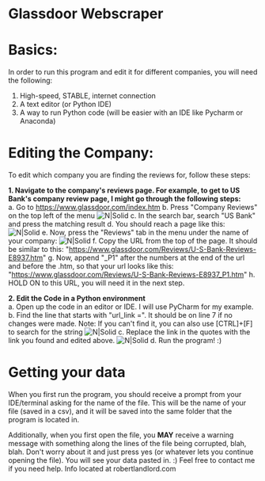 # Glassdoor Webscraper


# Basics:

In order to run this program and edit it for different companies, you will need the following:
1. High-speed, STABLE, internet connection
2. A text editor (or Python IDE)
3. A way to run Python code (will be easier with an IDE like Pycharm or Anaconda)

# Editing the Company:
To edit which company you are finding the reviews for, follow these steps:

**1. Navigate to the company's reviews page. For example, to get to US Bank's company review page, I might go through the following steps:**  
    a. Go to https://www.glassdoor.com/index.htm
    b. Press "Company Reviews" on the top left of the menu
        ![N|Solid](https://i.imgur.com/PKPQIsT.png "company-review")
    c. In the search bar, search "US Bank" and press the matching result
    d. You should reach a page like this: 
        ![N|Solid](https://i.imgur.com/BY5KuVR.png)
    e. Now, press the "Reviews" tab in the menu under the name of your company:
        ![N|Solid](https://i.imgur.com/ztllrQw.png)
    f. Copy the URL from the top of the page. It should be similar to this: "https://www.glassdoor.com/Reviews/U-S-Bank-Reviews-E8937.htm"
    g. Now, append "_P1" after the numbers at the end of the url and before the .htm, so that your url looks like this:
    "https://www.glassdoor.com/Reviews/U-S-Bank-Reviews-E8937_P1.htm"
    h. HOLD ON to this URL, you will need it in the next step.
    
**2. Edit the Code in a Python environment**  
    a. Open up the code in an editor or IDE. I will use PyCharm for my example.
    b. Find the line that starts with "url_link =". It should be on line 7 if no changes were made.
        Note: If you can't find it, you can also use [CTRL]+[F] to search for the string
        ![N|Solid](https://i.imgur.com/ERWh4U3.png)
    c. Replace the link in the quotes with the link you found and edited above.
        ![N|Solid](https://i.imgur.com/Zi675FB.png)
    d. Run the program! :)
    
# Getting your data
When you first run the program, you should receive a prompt from your IDE/terminal asking for the name of the file.
This will be the name of your file (saved in a csv), and it will be saved into the same folder that the program is located in. 

Additionally, when you first open the file, you **MAY** receive a warning message with something along the lines of the file being corrupted, blah, blah. Don't worry about it and just press yes (or whatever lets you continue opening the file). You will see your data pasted in. :) Feel free to contact me if you need help. Info located at robertlandlord.com
    





